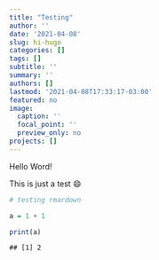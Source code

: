 ```yaml
---
title: "Testing"
author: ''
date: '2021-04-08'
slug: hi-hugo
categories: []
tags: []
subtitle: ''
summary: ''
authors: []
lastmod: '2021-04-08T17:33:17-03:00'
featured: no
image:
  caption: ''
  focal_point: ''
  preview_only: no
projects: []
---
```


Hello Word!

This is just a test :smile:


```r
# testing rmardown

a = 1 + 1

print(a)
```

```
## [1] 2
```

